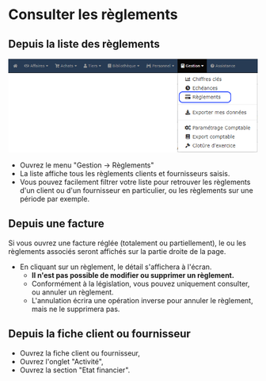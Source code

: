 # Consulter les règlements

## Depuis la liste des règlements

![](../../.gitbook/assets/reglement.png)

* Ouvrez le menu "Gestion -&gt; Règlements"
* La liste affiche tous les règlements clients et fournisseurs saisis.
* Vous pouvez facilement filtrer votre liste pour retrouver les règlements d'un client ou d'un fournisseur en particulier, ou les règlements sur une période par exemple.

## Depuis une facture

Si vous ouvrez une facture réglée \(totalement ou partiellement\), le ou les règlements associés seront affichés sur la partie droite de la page.

* En cliquant sur un règlement, le détail s'affichera à l'écran.
  * **Il n'est pas possible de modifier ou supprimer un règlement.**
  * Conformément à la législation, vous pouvez uniquement consulter, ou annuler un règlement.
  * L'annulation écrira une opération inverse pour annuler le règlement, mais ne le supprimera pas.

## Depuis la fiche client ou fournisseur

* Ouvrez la fiche client ou fournisseur,
* Ouvrez l'onglet "Activité",
* Ouvrez la section "Etat financier".

